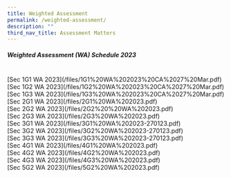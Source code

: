 ```yaml
---
title: Weighted Assessment
permalink: /weighted-assessment/
description: ""
third_nav_title: Assessment Matters
---
```

##### Weighted Assessment (WA) Schedule 2023

<BR>
[Sec 1G1 WA 2023](/files/1G1%20WA%202023%20CA%2027%20Mar.pdf)
<BR>
[Sec 1G2 WA 2023](/files/1G2%20WA%202023%20CA%2027%20Mar.pdf)
<BR>
[Sec 1G3 WA 2023](/files/1G3%20WA%202023%20CA%2027%20Mar.pdf)
<BR>
[Sec 2G1 WA 2023](/files/2G1%20WA%202023.pdf)
<BR>
[Sec 2G2 WA 2023](/files/2G2%20%20WA%202023.pdf)
<BR>
[Sec 2G3 WA 2023](/files/2G3%20WA%202023.pdf)
<BR>
[Sec 3G1 WA 2023](/files/3G1%20WA%202023-270123.pdf)
<BR>
[Sec 3G2 WA 2023](/files/3G2%20WA%202023-270123.pdf)
<BR>
[Sec 3G3 WA 2023](/files/3G3%20WA%202023-270123.pdf)
<BR>
[Sec 4G1 WA 2023](/files/4G1%20WA%202023.pdf)
<BR>
[Sec 4G2 WA 2023](/files/4G2%20WA%202023.pdf)
<BR>
[Sec 4G3 WA 2023](/files/4G3%20WA%202023.pdf)
<BR>
[Sec 5G2 WA 2023](/files/5G2%20WA%202023.pdf)
<BR>